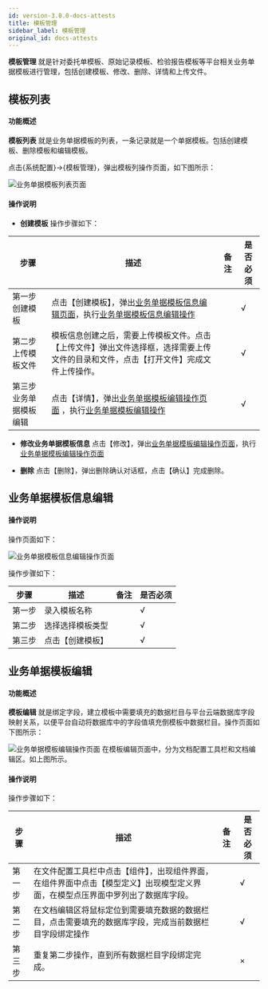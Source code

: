 ```yaml
---
id: version-3.0.0-docs-attests
title: 模板管理
sidebar_label: 模板管理
original_id: docs-attests
---
```


**模板管理** 就是针对委托单模板、原始记录模板、检验报告模板等平台相关业务单据模板进行管理，包括创建模板、修改、删除、详情和上传文件。

## 模板列表
#### 功能概述
**模板列表** 就是业务单据模板的列表，一条记录就是一个单据模板。包括创建模板、删除模板和编辑模板。

点击{系统配置}→{模板管理}，弹出模板列操作页面，如下图所示：

![业务单据模板列表页面](http://datmfiles.ebookchain.org/1JlyMiYP1tTLIMSChain-%E4%B8%9A%E5%8A%A1%E5%8D%95%E6%8D%AE%E6%A8%A1%E6%9D%BF%E5%88%97%E8%A1%A8.png "业务单据模板列表页面")


#### 操作说明

- **创建模板** 操作步骤如下：

| 步骤 | 描述| 备注 |是否必须 | 
| ------ | --- | --- |--- |
| 第一步 创建模板 | 点击【创建模板】，弹出[业务单据模板信息编辑页面](#业务单据模板信息编辑操作页面)，执行[业务单据模板信息编辑操作](#业务单据模板信息编辑操作)    |     |  √ |  
| 第二步 上传模板文件 |  模板信息创建之后，需要上传模板文件。点击【上传文件】弹出文件选择框，选择需要上传文件的目录和文件，点击【打开文件】完成文件上传操作。   |     |  √ |    
| 第三步 业务单据模板编辑| 点击【详情】，弹出[业务单据模板编辑操作页面](#业务单据模板编辑操作页面) ，执行[业务单据模板编辑操作](#业务单据模板编辑操作)   |     | √  | 

- **修改业务单据模板信息** 点击【修改】，弹出[业务单据模板编辑操作页面](#业务单据模板编辑操作页面)，执行[业务单据模板编辑操作页面](#业务单据模板编辑操作页面) 

- **删除** 点击【删除】，弹出删除确认对话框，点击【确认】完成删除。

 <html><span id='业务单据模板信息编辑'></span></html>

## 业务单据模板信息编辑

#### 操作说明
操作页面如下：

 <html><span id='业务单据模板信息编辑操作页面'></span></html>

![业务单据模板信息编辑操作页面](http://datmfiles.ebookchain.org/1JlzOBWLkp0LIMSChain-%E4%B8%9A%E5%8A%A1%E5%8D%95%E6%8D%AE%E6%A8%A1%E6%9D%BF-%E6%A8%A1%E6%9D%BF%E4%BF%A1%E6%81%AF%E7%BC%96%E8%BE%91.png "业务单据模板信息编辑操作页面")

操作步骤如下：

| 步骤 | 描述| 备注 |是否必须 | 
| ------ | --- | --- |--- |
| 第一步 | 录入模板名称    |     |  √ |  
| 第二步 | 选择选择模板类型    |     |  √ |    
| 第三步 | 点击【创建模板】    |     | √  | 

## 业务单据模板编辑
#### 功能概述
**模板编辑** 就是绑定字段，建立模板中需要填充的数据栏目与平台云端数据库字段映射关系，以便平台自动将数据库中的字段值填充倒模板中数据栏目。操作页面如下图所示：

 <html><span id='业务单据模板编辑操作页面'></span></html>

![业务单据模板编辑操作页面](http://datmfiles.ebookchain.org/1JlAyInQdq4LIMSChain-%E4%B8%9A%E5%8A%A1%E5%8D%95%E6%8D%AE%E6%A8%A1%E6%9D%BF-%E6%A8%A1%E6%9D%BF%E7%BC%96%E8%BE%91.png "业务单据模板编辑操作页面")
在模板编辑页面中，分为文档配置工具栏和文档编辑区。如上图所示。

#### 操作说明
操作步骤如下：

| 步骤 | 描述| 备注 |是否必须 | 
| ------ | --- | --- |--- |
| 第一步 | 在文件配置工具栏中点击【组件】，出现组件界面，在组件界面中点击【模型定义】出现模型定义界面，在模型点压界面中罗列出了数据库字段。    |     |  √ |  
| 第二步 | 在文档编辑区将鼠标定位到需要填充数据的数据栏目，点击需要填充的数据库字段，完成当前数据栏目字段绑定操作   |     |  √ |    
| 第三步 | 重复第二步操作，直到所有数据栏目字段绑定完成。    |     | ×  | 

